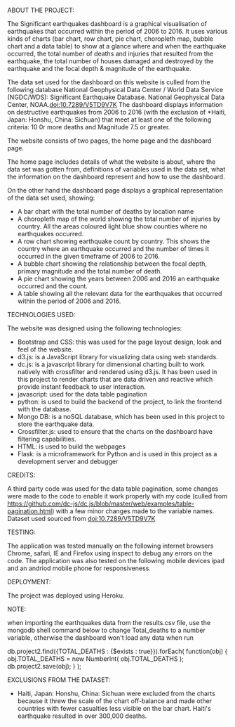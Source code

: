 ABOUT THE PROJECT:

The Significant earthquakes dashboard is a graphical visualisation of earthquakes that occurred within the period of 2006 to 2016.
It uses various kinds of charts (bar chart, row chart, pie chart, choropleth map, bubble chart and a data table) to show at a glance where and when
the earthquake occurred, the total number of deaths and injuries that resulted from the earthquake, the total number of houses damaged and destroyed by the earthquake and
the focal depth & magnitude of the earthquake.

The data set used for the dashboard on this website is culled from the following database National Geophysical Data Center / World Data Service (NGDC/WDS): Significant Earthquake Database. National Geophysical Data Center, NOAA.<a href="http://dx.doi.org/10.7289/V5TD9V7K">doi:10.7289/V5TD9V7K</a>
The dashboard displays information on destructive earthquakes from 2006 to 2016 (with the exclusion of *Haiti, Japan: Honshu, China: Sichuan) that meet at least one of the following criteria: 10 0r more deaths and Magnitude 7.5 or greater.

The website consists of two pages, the home page and the dashboard page.

The home page includes details of what the website is about, where the data set was gotten from, definitions of variables used in the data set, what the information on the dashboard represent and how to use the dashboard.

On the other hand the dashboard page displays a graphical representation of the data set used, showing:

 - A bar chart with the total number of deaths by location name
 - A choropleth map of the world showing the total number of injuries by country. All the areas coloured light blue show counties where no earthquakes occurred.
 - A row chart showing earthquake count by country. This shows the country where an earthquake occurred and the number of times it occurred in the given timeframe of 2006 to 2016.
 - A bubble chart showing the relationship between the focal depth, primary magnitude and the total number of death.
 - A pie chart showing the years between 2006 and 2016 an earthquake occurred and the count.
 - A table showing all the relevant data for the earthquakes that occurred within the period of 2006 and 2016.</p>

TECHNOLOGIES USED:

The website was designed using the following technologies:

 - Bootstrap and CSS: this was used for the page layout design, look and feel of the website.
 - d3.js: is a JavaScript library for visualizing data using web standards.
 - dc.js: is a javascript library for dimensional charting built to work natively with crossfilter and rendered using d3.js. It has been used in this project to render charts that are data driven and reactive which provide instant feedback to user interaction.
 - javascript: used for the data table pagination
 - python: is used to build the backend of the project, to link the frontend with the database.
 - Mongo DB: is a noSQL database, which has been used in this project to store the earthquake data.
 - Crossfilter.js: used to ensure that the charts on the dashboard have filtering capabilities.
 - HTML: is used to build the webpages
 - Flask: is a microframework for Python and is used in this project as a development server and debugger

CREDITS:

A third party code was used for the data table pagination, some changes were made to the code to enable it work properly with my code (culled from https://github.com/dc-js/dc.js/blob/master/web/examples/table-pagination.html) with a few minor changes made to the variable names.
Dataset used sourced from <a href="http://dx.doi.org/10.7289/V5TD9V7K">doi:10.7289/V5TD9V7K</a>

TESTING:

The application was tested manually on the following internet browsers Chrome, safari, IE and Firefox using inspect to debug any errors on the code. The application was also tested on the following
mobile devices ipad and an andriod mobile phone for responsiveness.

DEPLOYMENT:

The project was deployed using Heroku.

NOTE:

when importing the earthquakes data from the results.csv file, use the mongodb shell command below to change Total_deaths to a number variable,
otherwise the dashboard won't load any data when run

db.project2.find({TOTAL_DEATHS : {$exists : true}}).forEach( function(obj)
 { obj.TOTAL_DEATHS = new NumberInt( obj.TOTAL_DEATHS ); db.project2.save(obj); } );

EXCLUSIONS FROM THE DATASET:

* Haiti, Japan: Honshu, China: Sichuan were excluded from the charts because it threw the scale of the chart off-balance and made other countries with fewer casualties less visible on the bar chart. Haiti's earthquake resulted in over 300,000 deaths.